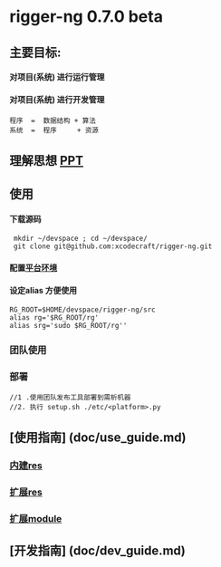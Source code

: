 # rigger-ng 0.7.0  beta

## 主要目标:
#### 对项目(系统) 进行运行管理
#### 对项目(系统) 进行开发管理

```
程序  =  数据结构 + 算法
系统  =  程序     + 资源
```
## 理解思想 [PPT](https://github.com/xcodecraft/rigger-ng/blob/doc/ppt/rigger2.pdf)




## 使用

####  下载源码
``` shell
 mkdir ~/devspace ; cd ~/devspace/
 git clone git@github.com:xcodecraft/rigger-ng.git
```
#### 配置[平台环境](doc/rg_env.md)

#### 设定alias 方便使用
```
RG_ROOT=$HOME/devspace/rigger-ng/src
alias rg='$RG_ROOT/rg'
alias srg='sudo $RG_ROOT/rg''
```





### 团队使用

### 部署
``` shell
//1 .使用团队发布工具部署到需析机器
//2. 执行 setup.sh ./etc/<platform>.py
```

## [使用指南] (doc/use_guide.md)
### [内建res](doc/res.md)
### [扩展res](src/extends/res/readme.md)
### [扩展module](src/extends/moduls/readme.md)

## [开发指南] (doc/dev_guide.md)

